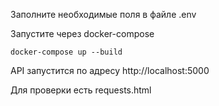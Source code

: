 Заполните необходимые поля в файле .env

Запустите через docker-compose
```
docker-compose up --build
```
API запустится по адресу http://localhost:5000

Для проверки есть requests.html